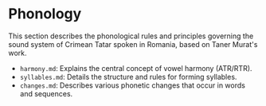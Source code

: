 # Phonology

This section describes the phonological rules and principles governing the sound system of Crimean Tatar spoken in Romania, based on Taner Murat's work.

*   `harmony.md`: Explains the central concept of vowel harmony (ATR/RTR).
*   `syllables.md`: Details the structure and rules for forming syllables.
*   `changes.md`: Describes various phonetic changes that occur in words and sequences.
